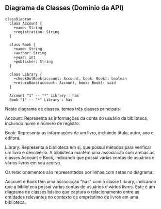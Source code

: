 ## Diagrama de Classes (Domínio da API)

```mermaid
classDiagram
  class Account {
    +name: String
    +registration: String
  }

  class Book {
    +name: String
    +author: String
    +year: int
    +publisher: String
  }

  class Library {
    +checkOutBook(account: Account, book: Book): boolean
    +returnBook(account: Account, book: Book): void
  }

  Account "1" -- "*" Library : has
  Book "1" -- "*" Library : has
```
Neste diagrama de classes, temos três classes principais:

Account: Representa as informações da conta do usuário da biblioteca, incluindo nome e número de registro.

Book: Representa as informações de um livro, incluindo título, autor, ano e editora.

Library: Representa a biblioteca em si, que possui métodos para verificar um livro e devolvê-lo. A biblioteca mantém uma associação com ambas as classes Account e Book, indicando que possui várias contas de usuários e vários livros em seu acervo.

Os relacionamentos são representados por linhas com setas no diagrama:

Account e Book têm uma associação "has" com a classe Library, indicando que a biblioteca possui várias contas de usuários e vários livros.
Este é um diagrama de classes básico que captura o relacionamento entre as entidades relevantes no contexto de empréstimo de livros em uma biblioteca.
